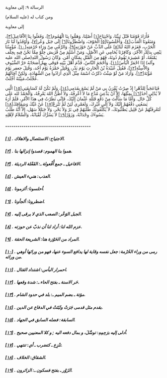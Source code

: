   الرسالة  ٩: إلى معاوية	

ومن كتاب له (عليه السلام)

إلى معاوية

فَأَرَادَ قَوْمُنَا قَتْلَ نَبِيِّنَا، وَاجْتِيَاحَ[[١\]](https://arabic.balaghah.net/node/673#_ftn1) أَصْلِنَا، وَهَمُّوا بِنَا الْهُمُومَ[[٢\]](https://arabic.balaghah.net/node/673#_ftn2)، وَفَعَلُوا بِنَا الاَْفَاعِيلَ[[٣\]](https://arabic.balaghah.net/node/673#_ftn3)، وَمَنَعُونَا الْعَذْبَ[[٤\]](https://arabic.balaghah.net/node/673#_ftn4)، وَأَحْلَسُونَا[[٥\]](https://arabic.balaghah.net/node/673#_ftn5) الْخَوْفَ، وَاضْطَرُّونَا[[٦\]](https://arabic.balaghah.net/node/673#_ftn6) إِلَى جَبَل وَعْر[[٧\]](https://arabic.balaghah.net/node/673#_ftn7)، وَأَوْقَدُوا لَنَا نَارَ الْحَرْبِ، فَعَزَمَ اللهُ لَنَا[[٨\]](https://arabic.balaghah.net/node/673#_ftn8) عَلَى الدَّبِّ عَنْ حَوْزَتِهِ[[٩\]](https://arabic.balaghah.net/node/673#_ftn9)، وَالرَّمْيِ مِنْ وَرَاءِ حُرْمَتِهِ[[١٠\]](https://arabic.balaghah.net/node/673#_ftn10). مُؤْمِنُنَا يَبْغِي بِذلِكَ الاَْجْرَ، وَكَافِرُنَا يُحَامِي عَنِ  الاَْصْلِ، وَمَنْ أَسْلَمَ مِنْ قُرَيش خِلْوٌ مِمَّا نَحْنُ فِيهِ  بِحِلْف يَمْنَعُهُ، أَوْ عَشِيرَة تَقُومُ دُونَهُ، فَهُوَ مِنَ الْقَتْلِ بِمَكَانِ أَمْن. وَكَانَ رَسُولُ اللهِ(صلى الله عليه وآله) إذَا  احْمَرَّ الْبَأْسُ[[١١\]](https://arabic.balaghah.net/node/673#_ftn11)، وَأَحْجَمَ النَّاسُ، قَدَّمَ أَهْلَ بَيْتِهِ فَوَقَى بِهِمْ أَصَحَابَهُ حَرَّ السُّيُوفِ وَالاَْسِنَّةِ[[١٢\]](https://arabic.balaghah.net/node/673#_ftn12)، فَقُتِلَ عُبَيْدَةُ بْنُ الْحَارِثِ يَوْمَ بَدْر، وَقُتِلَ حَمْزَةُ يَوْمَ أُحُد، وَقُتِلَ جعفر يَوْمَ مُؤْتَةَ[[١٣\]](https://arabic.balaghah.net/node/673#_ftn13)، وَأَرَادَ مَنْ لَوْ شِئْتُ ذَكَرْتُ اسْمَهُ مِثْلَ الَّذِي أَرَادُوا  مِنَ الشَّهَادَةِ، وَلكِنَّ آجَالَهُمْ عُجِّلَتْ،مَنِيَّتَهُ أُجِّلَتْ.

فَيَاعَجَباً لِلدَّهْرِ! إِذْ صِرْتُ يُقْرَنُ بِي مَنْ لَمْ يَسْعَ بِقَدَمِي[[١٤\]](https://arabic.balaghah.net/node/673#_ftn14)، وَلَمْ تَكُنْ لَهُ كَسَابِقَتِي[[١٥\]](https://arabic.balaghah.net/node/673#_ftn15) الَّتِي لاَ يُدْلِي أحَدٌ[[١٦\]](https://arabic.balaghah.net/node/673#_ftn16) بِمِثْلِهَا، إِلاَّ أَنْ يَدَّعِيَ مُدَّع مَا لاَ أَعْرِفُهُ، وَلاَ  أَظُنُّ اللهَ يَعْرِفُهُ، وَالْحَمْدُ لله عَلَى كُلِّ حَال. وَأَمَّا مَا سَأَلْتَ مِنْ دَفْعِ قَتَلَةِ عُثْمانَ إِلَيْكَ، فَإِنِّي نَظَرْتُ فِي  هذَا الاَْمْرِ، فَلَمْ أَرَهُ يَسَعُنِي دَفْعُهُمْ إِلَيْكَ وَلاَ إِلَى  غَيْرِكَ، وَلَعَمْرِي لَئِنْ لَمْ تَنْزِعْ[[١٧\]](https://arabic.balaghah.net/node/673#_ftn17) عَنْ غَيِّكَ وَشِقَاقِكَ[[١٨\]](https://arabic.balaghah.net/node/673#_ftn18) لَتَعْرِفَنَّهُمْ عَنْ قَلِيل يَطلُبُونَكَ، لاَ يُكَلِّفُونَكَ  طَلَبَهُمْ فِي بَرّ وَلاَ بَحْر، وَلاَ جَبَللاَ سَهْل، إِلاَّ أَنَّهُ  طَلَبٌ يَسُوءُكَ وِجْدَانُهُ، وَزَوْرٌ[[١٩\]](https://arabic.balaghah.net/node/673#_ftn19) لاَ يَسُرُّكَ لُقْيَانُهُ، وَالسَّلاَمُ لاَِهْلِهِ.

##### ------------------------------------------

##### [[١\]](https://arabic.balaghah.net/node/673#_ftnref1) . الاجتياح: الاستئصال والاهلاك.

##### [[٢\]](https://arabic.balaghah.net/node/673#_ftnref2) . هموا بنا الهموم: قصدوا إنزالها بنا.

##### [[٣\]](https://arabic.balaghah.net/node/673#_ftnref3) . الافاعيل ـ جمع أُفْعولة ـ: الفَعْلة الرديئة.

##### [[٤\]](https://arabic.balaghah.net/node/673#_ftnref4) . العذب: هنيء العيش.

##### [[٥\]](https://arabic.balaghah.net/node/673#_ftnref5) . أحلسونا: ألزمونا.

##### [[٦\]](https://arabic.balaghah.net/node/673#_ftnref6) . اضطرونا: ألجأونا.

##### [[٧\]](https://arabic.balaghah.net/node/673#_ftnref7) . الجبل الوَعْر: الصعب الذي لا يرقى إليه.

##### [[٨\]](https://arabic.balaghah.net/node/673#_ftnref8) . عزم الله لنا: أراد لنا أن نذبّ عن حوزته.

##### [[٩\]](https://arabic.balaghah.net/node/673#_ftnref9) . المراد من الحَوْزة هنا: الشريعة الحقة.

##### [[١٠\]](https://arabic.balaghah.net/node/673#_ftnref10) . رمى من وراء الحُرْمة: جعل نفسه وقاية لها يدافع السوء عنها، فهو من ورائها أوهي من ورائه.

##### [[١١\]](https://arabic.balaghah.net/node/673#_ftnref11) . احمرار البأس: اشتداد القتال.

##### [[١٢\]](https://arabic.balaghah.net/node/673#_ftnref12) . حَر الاسنة ـ بفتح الحاء ـ: شدة وقعها.

##### [[١٣\]](https://arabic.balaghah.net/node/673#_ftnref13) . مؤتة ـ بضم الميم ـ: بلد في حدود الشام.

##### [[١٤\]](https://arabic.balaghah.net/node/673#_ftnref14) . بقدم مثل قدمى جَرَتْ وثَبَتَتْ في الدفاع عن الدين.

##### [[١٥\]](https://arabic.balaghah.net/node/673#_ftnref15) . السابقة: فضله السابق في الجهاد.

##### [[١٦\]](https://arabic.balaghah.net/node/673#_ftnref16) . أدلى إليه برَحِمِهِ: توسَّلَ، و بمال دفعه اليه ; و كلا المعنيين صحيح.

##### [[١٧\]](https://arabic.balaghah.net/node/673#_ftnref17) . تنْزِع ـ كتضرب ـ أي: تنتهي.

##### [[١٨\]](https://arabic.balaghah.net/node/673#_ftnref18) . الشقاق: الخلاف.

##### [[١٩\]](https://arabic.balaghah.net/node/673#_ftnref19) . الزَوْر ـ بفتح فسكون ـ: الزائرون. 
